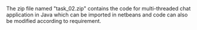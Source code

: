The zip file named "task_02.zip" contains the code for multi-threaded chat application in Java which can be imported in netbeans and code can also be modified according to requirement.

